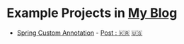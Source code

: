# Example Projects in [My Blog](https://blog.itanoss.kr)

* [Spring Custom Annotation](spring-custom-annotation/README.md) - [Post : 🇰🇷️](https://blog.itanoss.kr/%EC%8A%A4%ED%94%84%EB%A7%81-%EC%BB%A4%EC%8A%A4%ED%85%80-%EC%96%B4%EB%85%B8%ED%85%8C%EC%9D%B4%EC%85%98/) [🇺🇸](https://blog.itanoss.kr/en/spring-custom-annotation/)
